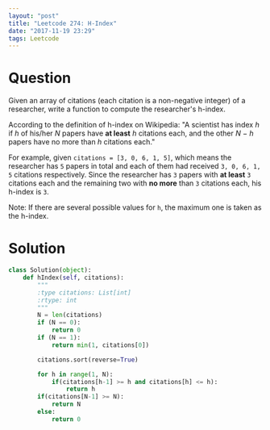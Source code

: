 ```yaml
---
layout: "post"
title: "Leetcode 274: H-Index"
date: "2017-11-19 23:29"
tags: Leetcode
---
```


# Question

Given an array of citations (each citation is a non-negative integer) of a researcher, write a function to compute the researcher's h-index.

According to the definition of h-index on Wikipedia: "A scientist has index *h* if *h* of his/her *N* papers have **at least** *h* citations each, and the other *N − h* papers have no more than *h* citations each."

For example, given `citations = [3, 0, 6, 1, 5]`, which means the researcher has `5` papers in total and each of them had received `3, 0, 6, 1, 5` citations respectively. Since the researcher has `3` papers with **at least** `3` citations each and the remaining two with **no more** than `3` citations each, his h-index is `3`.

Note: If there are several possible values for `h`, the maximum one is taken as the h-index.

# Solution

```python
class Solution(object):
    def hIndex(self, citations):
        """
        :type citations: List[int]
        :rtype: int
        """
        N = len(citations)
        if (N == 0):
            return 0
        if (N == 1):
            return min(1, citations[0])

        citations.sort(reverse=True)

        for h in range(1, N):
            if(citations[h-1] >= h and citations[h] <= h):
                return h
        if(citations[N-1] >= N):
            return N
        else:
            return 0

```

